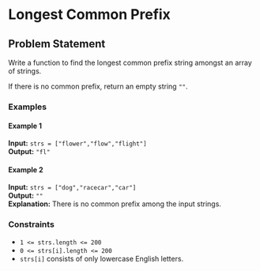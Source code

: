 # Longest Common Prefix

## Problem Statement
Write a function to find the longest common prefix string amongst an array of strings.

If there is no common prefix, return an empty string `""`.

### Examples

#### Example 1
**Input:** `strs = ["flower","flow","flight"]`  
**Output:** `"fl"`

#### Example 2
**Input:** `strs = ["dog","racecar","car"]`  
**Output:** `""`  
**Explanation:** There is no common prefix among the input strings.

### Constraints
- `1 <= strs.length <= 200`
- `0 <= strs[i].length <= 200`
- `strs[i]` consists of only lowercase English letters.
